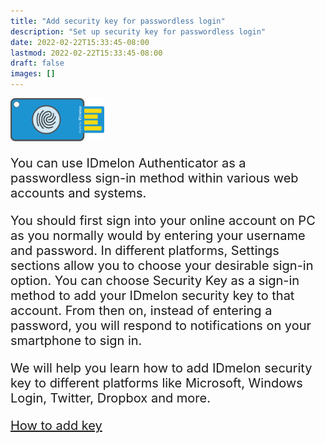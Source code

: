 ```yaml
---
title: "Add security key for passwordless login"
description: "Set up security key for passwordless login"
date: 2022-02-22T15:33:45-08:00
lastmod: 2022-02-22T15:33:45-08:00
draft: false
images: []
---
```


<div class='my-5'>
<img src='security-key.png' class='d-block m-auto' width="150">
</div>

<p>You can use IDmelon Authenticator as a passwordless sign-in method within various web accounts and systems.</p>
<p>You should first sign into your online account on PC as you normally would by entering your username and password. In different platforms, Settings sections allow you to choose your desirable sign-in option. You can choose Security Key as a sign-in method to add your IDmelon security key to that account. From then on, instead of entering a password, you will respond to notifications on your smartphone to sign in.</p>
<p class='mb-5'>We will help you learn how to add IDmelon security key to different platforms like Microsoft, Windows Login, Twitter, Dropbox and more.</p>

<a role="button" class="btn btn-primary btn-lg d-block mb-3" href="/pages/whichplatform/index.html">How to add key</a>

<style>@media (max-width: 480px) {.navbar, .footer { display: none; }}
h1{
    color : #4395ec;
}
p{
    font-size:20px;
}
li{
    font-size:20px;
}
</style>
